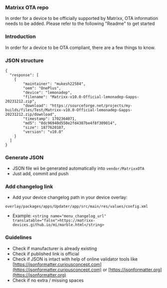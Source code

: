 ### Matrixx OTA repo
In order for a device to be officially supported by Matrixx, OTA information needs to be added.
Please refer to the following "Readme" to get started

### Introduction
In order for a device to be OTA compliant, there are a few things to know.

### JSON structure
```
{
  "response": [
    {
        "maintainer": "mukesh22584",
        "oem": "OnePlus",
        "device": "lemonadep",
        "filename": "Matrixx-v10.0-Official-lemonadep-Gapps-20231212.zip",
        "download": "https://sourceforge.net/projects/my-builds/files/Test/Matrixx-v10.0-Official-lemonadep-Gapps-20231212.zip/download",
        "timestamp": 1702364071,
        "md5": "0dc96940d550e2fd4387be4f8f309014",
        "size": 1877620187,
        "version": "v10.0"
    }
  ]
}
```
### Generate JSON
- JSON file wii be generated automatically into ```vendor/MatrixxOTA```
- Just add, commit and push

### Add changelog link
- Add your device changelog path in your device overlay:
```
overlay/packages/apps/Updater/app/src/main/res/values/config.xml
```
- Example: ```<string name="menu_changelog_url" translatable="false">https://matrixx-devices.github.io/mi/marble.html</string>```

### Guidelines
* Check if manufacturer is already existing
* Check if published link is official
* Check if JSON is intact with help of online validator tools like [https://jsonformatter.curiousconcept.com](https://jsonformatter.curiousconcept.com) or [https://jsonformatter.org](https://jsonformatter.org)
* Check if no extra / missing spaces

